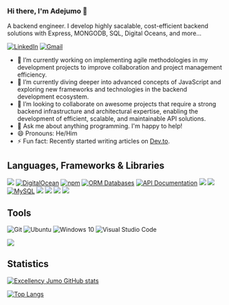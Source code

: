 ### Hi there, I'm Adejumo 👋

A backend engineer. I develop highly sacalable, cost-efficient backend solutions with Express, MONGODB, SQL, Digital Oceans, and more...

[![LinkedIn](https://img.shields.io/badge/linkedin-%230077B5.svg?&style=for-the-badge&logo=linkedin&logoColor=white)](https://www.linkedin.com/in/excellencyjumo)
[![Gmail](https://img.shields.io/badge/gmail-%23D14836.svg?&style=for-the-badge&logo=gmail&logoColor=white)](mailto:excellencejumo@outlook.com)

- 🔭 I’m currently working on implementing agile methodologies in my development projects to improve collaboration and project management efficiency.
- 🌱 I’m currently diving deeper into advanced concepts of JavaScript and exploring new frameworks and technologies in the backend development ecosystem.
- 👯 I’m looking to collaborate on awesome projects that require a strong backend infrastructure and architectural expertise, enabling the development of efficient, scalable, and maintainable API solutions.
- 💬 Ask me about anything programming. I'm happy to help!
- 😄 Pronouns: He/Him
- ⚡ Fun fact: Recently started writing articles on [Dev.to](https://dev.to/).

## Languages, Frameworks & Libraries
![](https://img.shields.io/badge/Express.js-000000?style=for-the-badge&logo=express&logoColor=white)
[![DigitalOcean](https://img.shields.io/badge/DigitalOcean-0080FF?style=for-the-badge&logo=digitalocean&logoColor=white)](https://www.digitalocean.com/)
[![npm](https://img.shields.io/badge/npm-CB3837?style=for-the-badge&logo=npm&logoColor=white)](https://www.npmjs.com/)
[![ORM Databases](https://img.shields.io/badge/ORM%20Databases-000000?style=for-the-badge&logo=database&logoColor=white)](https://example.com/orm-databases)
[![API Documentation](https://img.shields.io/badge/API%20Documentation-FF6C37?style=for-the-badge&logo=postman&logoColor=white)](https://example.com/api-documentation)
![](https://img.shields.io/badge/AWS-232F3E?style=for-the-badge&logo=amazon-aws&logoColor=white)
![](https://img.shields.io/badge/MongoDB-4EA94B?style=for-the-badge&logo=mongodb&logoColor=white)
[![MySQL](https://img.shields.io/badge/MySQL-4479A1?style=for-the-badge&logo=mysql&logoColor=white)](https://www.mysql.com/)
![](https://img.shields.io/badge/HTML5-E34F26?style=for-the-badge&logo=html5&logoColor=white)
![](https://img.shields.io/badge/JavaScript-F7DF1E?style=for-the-badge&logo=javascript&logoColor=black)
![](https://img.shields.io/badge/TypeScript-blue?style=for-the-badge&logo=typescript&logoColor=white)
![](https://img.shields.io/badge/Python-F7DF1E?style=for-the-badge&logo=python&logoColor=black)

## Tools
 <img alt="Git" src="https://img.shields.io/badge/git-%23F05033.svg?style=for-the-badge&logo=git&logoColor=white"/> <img alt="Ubuntu" src="https://img.shields.io/badge/Ubuntu-E95420?style=for-the-badge&logo=ubuntu&logoColor=white" /> <img alt="Windows 10" src="https://img.shields.io/badge/Windows-0078D6?style=for-the-badge&logo=windows&logoColor=white" /> <img alt="Visual Studio Code" src="https://img.shields.io/badge/VisualStudioCode-0078d7.svg?style=for-the-badge&logo=visual-studio-code&logoColor=white"/>

![](https://komarev.com/ghpvc/?username=excellencyjumo)

## Statistics

[![Excellency Jumo GitHub stats](https://github-readme-stats.vercel.app/api?username=excellencyjumo&count_private=true&show_icons=true&theme=radical)](https://github.com/excellencyjumo/github-readme-stats)

[![Top Langs](https://github-readme-stats.vercel.app/api/top-langs/?username=excellencyjumo&layout=compact&theme=radical)](https://github.com/excellencyjumo/github-readme-stats)
